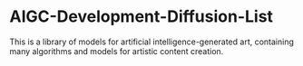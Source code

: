 # AIGC-Development-Diffusion-List
This is a library of models for artificial intelligence-generated art, containing many algorithms and models for artistic content creation.
